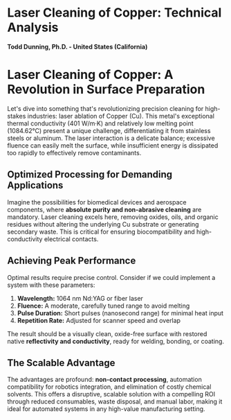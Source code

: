 # Laser Cleaning of Copper: Technical Analysis

**Todd Dunning, Ph.D. - United States (California)**

# Laser Cleaning of Copper: A Revolution in Surface Preparation

Let's dive into something that's revolutionizing precision cleaning for high-stakes industries: laser ablation of Copper (Cu). This metal's exceptional thermal conductivity (401 W/m·K) and relatively low melting point (1084.62°C) present a unique challenge, differentiating it from stainless steels or aluminum. The laser interaction is a delicate balance; excessive fluence can easily melt the surface, while insufficient energy is dissipated too rapidly to effectively remove contaminants.

## Optimized Processing for Demanding Applications

Imagine the possibilities for biomedical devices and aerospace components, where **absolute purity and non-abrasive cleaning** are mandatory. Laser cleaning excels here, removing oxides, oils, and organic residues without altering the underlying Cu substrate or generating secondary waste. This is critical for ensuring biocompatibility and high-conductivity electrical contacts.

## Achieving Peak Performance

Optimal results require precise control. Consider if we could implement a system with these parameters:
1.  **Wavelength:** 1064 nm Nd:YAG or fiber laser
2.  **Fluence:** A moderate, carefully tuned range to avoid melting
3.  **Pulse Duration:** Short pulses (nanosecond range) for minimal heat input
4.  **Repetition Rate:** Adjusted for scanner speed and overlap

The result should be a visually clean, oxide-free surface with restored native **reflectivity and conductivity**, ready for welding, bonding, or coating.

## The Scalable Advantage

The advantages are profound: **non-contact processing**, automation compatibility for robotics integration, and elimination of costly chemical solvents. This offers a disruptive, scalable solution with a compelling ROI through reduced consumables, waste disposal, and manual labor, making it ideal for automated systems in any high-value manufacturing setting.